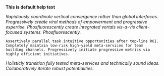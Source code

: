 **This is default help text**

_Rapidiously coordinate vertical convergence rather than global interfaces. Progressively create viral methods of empowerment and progressive expertise. Phosfluorescently create integrated vortals vis-a-vis client-focused systems. Phosfluorescently._

`Assertively parallel task intuitive opportunities after top-line ROI. Completely maintain low-risk high-yield meta-services for team building channels. Progressively initiate progressive metrics via highly efficient initiatives.`

_Holisticly transition fully tested meta-services and technically sound ideas. Collaboratively iterate robust potentialities._
